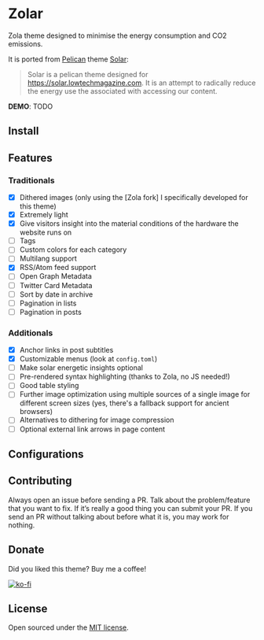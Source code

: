 # Zolar

Zola theme designed to minimise the energy consumption and CO2 emissions.

It is ported from [Pelican](https://blog.getpelican.com/) theme [Solar](https://github.com/lowtechmag/solar/):
> Solar is a pelican theme designed for <https://solar.lowtechmagazine.com>. It is an attempt to radically reduce the energy use the associated with accessing our content.

**DEMO**: TODO

## Install

## Features

### Traditionals

- [x] Dithered images (only using the [Zola fork] I specifically developed for this theme)
- [x] Extremely light
- [x] Give visitors insight into the material conditions of the hardware the website runs on
- [ ] Tags
- [ ] Custom colors for each category
- [ ] Multilang support
- [x] RSS/Atom feed support
- [ ] Open Graph Metadata
- [ ] Twitter Card Metadata
- [ ] Sort by date in archive
- [ ] Pagination in lists
- [ ] Pagination in posts

### Additionals

- [x] Anchor links in post subtitles
- [x] Customizable menus (look at `config.toml`)
- [ ] Make solar energetic insights optional
- [ ] Pre-rendered syntax highlighting (thanks to Zola, no JS needed!)
- [ ] Good table styling
- [ ] Further image optimization using multiple sources of a single image for different screen sizes (yes, there's a fallback support for ancient browsers)
- [ ] Alternatives to dithering for image compression
- [ ] Optional external link arrows in page content

## Configurations

## Contributing

Always open an issue before sending a PR. Talk about the problem/feature that you want to fix. If it’s really a good thing you can submit your PR. If you send an PR without talking about before what it is, you may work for nothing.

<!-- ## Goal
This work comes as tribute to LTM, hoping to spread the style and the themes of the magazine.
I love both Zola and Pelican theme, but I know that Rust can be even more "resource efficient"

La mia ambizione è che the author choose this theme as the new default, but it doesn't matter if
he doesn't: se riesco a fare impiegare questo tema a più persone è già un successo.
-->

## Donate

Did you liked this theme? Buy me a coffee!

[![ko-fi](https://ko-fi.com/img/githubbutton_sm.svg)](https://ko-fi.com/V7V425BFU)

## License

Open sourced under the [MIT license](LICENSE).
